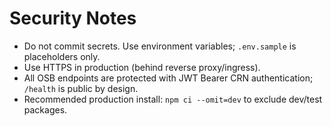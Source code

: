 # Security Notes

- Do not commit secrets. Use environment variables; `.env.sample` is placeholders only.
- Use HTTPS in production (behind reverse proxy/ingress).
- All OSB endpoints are protected with JWT Bearer CRN authentication; `/health` is public by design.
- Recommended production install: `npm ci --omit=dev` to exclude dev/test packages.